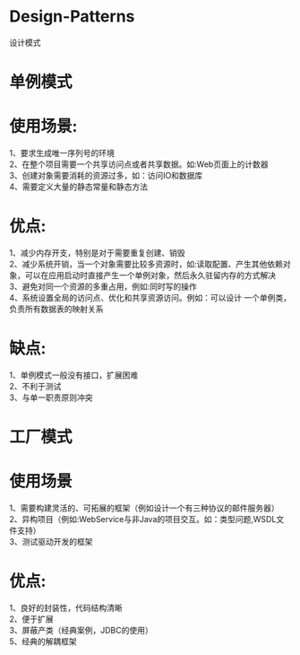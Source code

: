 # Design-Patterns
设计模式
# 单例模式
# 使用场景:
1、要求生成唯一序列号的环境 <br>
2、在整个项目需要一个共享访问点或者共享数据。如:Web页面上的计数器 <br>
3、创建对象需要消耗的资源过多，如：访问IO和数据库 <br>
4、需要定义大量的静态常量和静态方法
# 优点:
1、减少内存开支，特别是对于需要重复创建、销毁 <br>
2、减少系统开销，当一个对象需要比较多资源时，如:读取配置、产生其他依赖对象，可以在应用启动时直接产生一个单例对象，然后永久驻留内存的方式解决 <br>
3、避免对同一个资源的多重占用，例如:同时写的操作 <br>
4、系统设置全局的访问点、优化和共享资源访问。例如：可以设计
一个单例类，负责所有数据表的映射关系
# 缺点:
1、单例模式一般没有接口，扩展困难 <br>
2、不利于测试 <br>
3、与单一职责原则冲突 <br>
# 工厂模式
# 使用场景
1、需要构建灵活的、可拓展的框架（例如设计一个有三种协议的邮件服务器）<br>
2、异构项目（例如:WebService与非Java的项目交互。如：类型问题,WSDL文件支持）<br>
3、测试驱动开发的框架
# 优点:
1、良好的封装性，代码结构清晰 <br>
2、便于扩展 <br>
3、屏蔽产类（经典案例，JDBC的使用）<br>
5、经典的解耦框架
